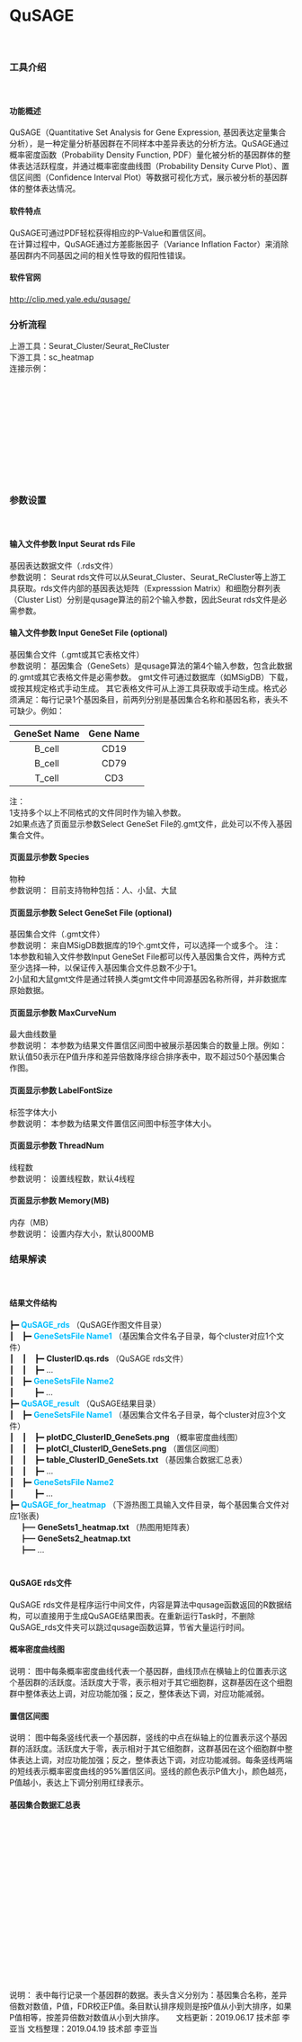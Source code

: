 # **QuSAGE**
　  

### **工具介绍**
　  

#### **功能概述**

QuSAGE（Quantitative Set Analysis for Gene Expression, 基因表达定量集合分析），是一种定量分析基因群在不同样本中差异表达的分析方法。QuSAGE通过概率密度函数（Probability Density Function, PDF）量化被分析的基因群体的整体表达活跃程度，并通过概率密度曲线图（Probability Density Curve Plot）、置信区间图（Confidence Interval Plot）等数据可视化方式，展示被分析的基因群体的整体表达情况。
　  
#### **软件特点**

QuSAGE可通过PDF轻松获得相应的P-Value和置信区间。  
在计算过程中，QuSAGE通过方差膨胀因子（Variance Inflation Factor）来消除基因群内不同基因之间的相关性导致的假阳性错误。
　  
#### **软件官网**
http://clip.med.yale.edu/qusage/
　  

### **分析流程**

上游工具：Seurat_Cluster/Seurat_ReCluster  
下游工具：sc_heatmap  
连接示例：
<div style="text-align:center">
<img data-src="1.png" height="175px" ></img>
</div>
 


### **参数设置**
　  

#### **输入文件参数 Input Seurat rds File**
基因表达数据文件（.rds文件）  
参数说明：
Seurat rds文件可以从Seurat_Cluster、Seurat_ReCluster等上游工具获取。rds文件内部的基因表达矩阵（Expresssion Matrix）和细胞分群列表（Cluster List）分别是qusage算法的前2个输入参数，因此Seurat rds文件是必需参数。
　  

#### **输入文件参数 Input GeneSet File (optional)**
基因集合文件（.gmt或其它表格文件）  
参数说明：
基因集合（GeneSets）是qusage算法的第4个输入参数，包含此数据的.gmt或其它表格文件是必需参数。
gmt文件可通过数据库（如MSigDB）下载，或按其规定格式手动生成。
其它表格文件可从上游工具获取或手动生成。格式必须满足：每行记录1个基因条目，前两列分别是基因集合名称和基因名称，表头不可缺少。例如：  

|GeneSet Name|Gene Name|
|:----------:|:-------:|
|B_cell      |CD19     |
|B_cell      |CD79     |
|T_cell      |CD3      |

注：  
1支持多个以上不同格式的文件同时作为输入参数。  
2如果点选了页面显示参数Select GeneSet File的.gmt文件，此处可以不传入基因集合文件。
　  

#### <label id='species'>**页面显示参数 Species**</label>
物种  
参数说明：
目前支持物种包括：人、小鼠、大鼠
　  

#### **页面显示参数 Select GeneSet File (optional)**
基因集合文件（.gmt文件）   
参数说明：
来自MSigDB数据库的19个.gmt文件，可以选择一个或多个。
注：  
1本参数和输入文件参数Input GeneSet File都可以传入基因集合文件，两种方式至少选择一种，以保证传入基因集合文件总数不少于1。  
2小鼠和大鼠gmt文件是通过转换人类gmt文件中同源基因名称所得，并非数据库原始数据。
　  

#### **页面显示参数 MaxCurveNum**
最大曲线数量  
参数说明：
本参数为结果文件置信区间图中被展示基因集合的数量上限。例如：默认值50表示在P值升序和差异倍数降序综合排序表中，取不超过50个基因集合作图。
　  

#### **页面显示参数 LabelFontSize**
标签字体大小  
参数说明：
本参数为结果文件置信区间图中标签字体大小。
　  

#### **页面显示参数 ThreadNum**
线程数  
参数说明：
设置线程数，默认4线程
　  

#### **页面显示参数 Memory(MB)**
内存（MB）  
参数说明：
设置内存大小，默认8000MB


### **结果解读**
　  

#### **结果文件结构**

┣━ <font color=#00BFFF>**QuSAGE_rds**</font> （QuSAGE作图文件目录）  
┃　┣━ <font color=#00BFFF>**GeneSetsFile Name1**</font> （基因集合文件名子目录，每个cluster对应1个文件）  
┃　┃　┣━ **ClusterID.qs.rds** （QuSAGE rds文件）  
┃　┃　┣━ ...  
┃　┣━ <font color=#00BFFF>**GeneSetsFile Name2**</font>  
┃　 　 ┣━ ...  
┣━ <font color=#00BFFF>**QuSAGE_result**</font> （QuSAGE结果目录）  
┃　┣━ <font color=#00BFFF>**GeneSetsFile Name1**</font> （基因集合文件名子目录，每个cluster对应3个文件）  
┃　┃　┣━ **plotDC_ClusterID_GeneSets.png** （概率密度曲线图）  
┃　┃　┣━ **plotCI_ClusterID_GeneSets.png** （置信区间图）  
┃　┃　┣━ **table_ClusterID_GeneSets.txt** （基因集合数据汇总表）  
┃　┃　┣━ ...  
┃　┣━ <font color=#00BFFF>**GeneSetsFile Name2**</font>  
┃　 　 ┣━ ...  
┣━ <font color=#00BFFF>**QuSAGE_for_heatmap**</font> （下游热图工具输入文件目录，每个基因集合文件对应1张表)   
 　 ┣━ **GeneSets1_heatmap.txt** （热图用矩阵表）  
 　 ┣━ **GeneSets2_heatmap.txt**  
 　 ┣━ ...  
　  

#### **QuSAGE rds文件**
QuSAGE rds文件是程序运行中间文件，内容是算法中qusage函数返回的R数据结构，可以直接用于生成QuSAGE结果图表。在重新运行Task时，不删除QuSAGE_rds文件夹可以跳过qusage函数运算，节省大量运行时间。
　  

#### **概率密度曲线图**

<div style="text-align:center">
<img data-src="2.png" width="600px" ></img>
</div>
说明：
图中每条概率密度曲线代表一个基因群，曲线顶点在横轴上的位置表示这个基因群的活跃度。活跃度大于零，表示相对于其它细胞群，这群基因在这个细胞群中整体表达上调，对应功能加强；反之，整体表达下调，对应功能减弱。
　  

#### **置信区间图**

<div style="text-align:center">
<img data-src="3.png" width="600px" ></img>
</div>
说明：
图中每条竖线代表一个基因群，竖线的中点在纵轴上的位置表示这个基因群的活跃度。活跃度大于零，表示相对于其它细胞群，这群基因在这个细胞群中整体表达上调，对应功能加强；反之，整体表达下调，对应功能减弱。每条竖线两端的短线表示概率密度曲线的95%置信区间。竖线的颜色表示P值大小，颜色越亮，P值越小，表达上下调分别用红绿表示。
　  

#### **基因集合数据汇总表**

<div style="text-align:center">
<img data-src="4.png" height="300px" ></img>
</div>
说明：
表中每行记录一个基因群的数据。表头含义分别为：基因集合名称，差异倍数对数值，P值，FDR校正P值。条目默认排序规则是按P值从小到大排序，如果P值相等，按差异倍数对数值从小到大排序。
　  
文档更新：2019.06.17 技术部 李亚当  
文档整理：2019.04.19 技术部 李亚当
